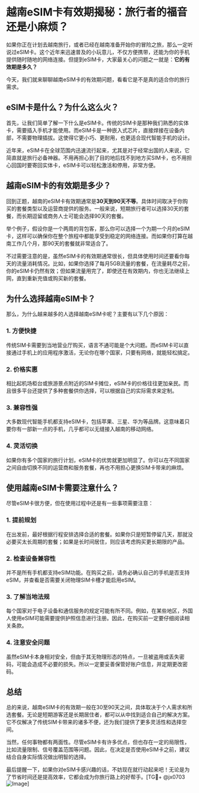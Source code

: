 # 越南eSIM卡有效期揭秘：旅行者的福音还是小麻烦？

如果你正在计划去越南旅行，或者已经在越南准备开始你的冒险之旅，那么一定听说过eSIM卡。这个近年来迅速普及的小玩意儿，不仅方便携带，还能为你的手机提供随时随地的网络连接。但提到eSIM卡，大家最关心的问题之一就是：**它的有效期是多久？**

今天，我们就来聊聊越南eSIM卡的有效期问题，看看它是不是真的适合你的旅行需求。

## eSIM卡是什么？为什么这么火？

首先，让我们简单了解一下什么是eSIM卡。传统的SIM卡是那种我们熟悉的实体卡，需要插入手机才能使用。而eSIM卡是一种嵌入式芯片，直接焊接在设备内部，不需要物理插拔。这使得它更小巧、更耐用，也更适合现代智能手机的设计。

近年来，eSIM卡在全球范围内迅速流行起来，尤其是对于经常出国的人来说，它简直就是旅行必备神器。不用再担心到了目的地后找不到地方买SIM卡，也不用担心回国时要寄回实体卡，eSIM卡可以轻松激活和停用，非常方便。

## 越南eSIM卡的有效期是多少？

回到正题，越南的eSIM卡有效期通常是**30天到90天不等**。具体时间取决于你购买的套餐类型以及运营商提供的服务。一般来说，短期旅行者可以选择30天的套餐，而长期逗留或商务人士可能会选择90天的套餐。

举个例子，假设你是一个两周的背包客，那么你可以选择一个为期一个月的eSIM卡，这样可以确保你在整个旅程中都能享受到稳定的网络连接。而如果你打算在越南工作几个月，那90天的套餐就非常适合了。

不过需要注意的是，虽然eSIM卡的有效期通常很长，但具体使用时间还要看你每天的流量消耗情况。比如，如果你选择了每月5GB流量的套餐，在流量耗尽之前，你的eSIM卡仍然有效；但如果流量用完了，即使还在有效期内，你也无法继续上网，直到重新充值或购买新的套餐。

## 为什么选择越南eSIM卡？

那么，为什么越来越多的人选择越南eSIM卡呢？主要有以下几个原因：

### 1. **方便快捷**
传统SIM卡需要到当地营业厅购买，语言不通可能是个大问题。而eSIM卡可以直接通过手机上的应用程序激活，无论你在哪个国家，只要有网络，就能轻松搞定。

### 2. **价格实惠**
相比起机场柜台或旅游景点附近的SIM卡摊位，eSIM卡的价格往往更加亲民。而且很多平台还提供了多种套餐供你选择，可以根据自己的实际需求来定制。

### 3. **兼容性强**
大多数现代智能手机都支持eSIM卡，包括苹果、三星、华为等品牌。这意味着只要你有一部新一点的手机，几乎都可以无缝接入越南的移动网络。

### 4. **灵活切换**
如果你有多个国家的旅行计划，eSIM卡的优势就更加明显了。你可以在不同国家之间自由切换不同的运营商和服务套餐，再也不用担心更换SIM卡带来的麻烦。

## 使用越南eSIM卡需要注意什么？

尽管eSIM卡很方便，但在使用过程中还是有一些事项需要注意：

### 1. **提前规划**
在出发前，最好根据行程安排选择合适的套餐。如果你只是短暂停留几天，那就没必要买太长周期的套餐；如果是长时间居住，则应该考虑购买更长期限的产品。

### 2. **检查设备兼容性**
并不是所有手机都支持eSIM功能。在购买之前，请务必确认自己的手机是否支持eSIM，并查看是否需要关闭物理SIM卡槽才能启用eSIM。

### 3. **了解当地法规**
每个国家对于电子设备和通信服务的规定可能有所不同。例如，在某些地区，外国人使用eSIM可能需要提供护照信息进行注册。因此，在购买前一定要仔细阅读相关条款。

### 4. **注意安全问题**
虽然eSIM卡本身相对安全，但由于其无物理形态的特点，一旦被盗用或丢失密码，可能会造成不必要的损失。所以一定要妥善保管好账户信息，并定期更改密码。

## 总结

总的来说，越南eSIM卡的有效期一般在30至90天之间，具体取决于个人需求和所选套餐。无论是短期游客还是长期居住者，都可以从中找到适合自己的解决方案。它不仅解决了传统SIM卡带来的诸多不便，还为我们提供了更多灵活性和选择空间。

当然，任何事物都有两面性。尽管eSIM卡有许多优点，但也存在一定的局限性，比如流量限制、信号覆盖范围等问题。因此，在决定是否使用eSIM卡之前，建议结合自身实际情况做出明智的选择。

最后提醒一下，如果你对eSIM卡感兴趣的话，不妨现在就行动起来吧！无论是为了节省时间还是提高效率，它都会成为你旅行路上的好帮手。[TG💪+ @jx0703 ![Image](https://github.com/user-attachments/assets/dbca1d08-cadb-493c-b0ec-ad6f7a83f270)]